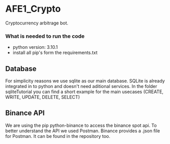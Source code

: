 # AFE1_Crypto

Cryptocurrency arbitrage bot.

### What is needed to run the code

- python version: 3.10.1
- install all pip's form the requirements.txt

## Database

For simplicity reasons we use sqlite as our main database. SQLite is already integrated in to python and doesn't need aditional services.
In the folder sqliteTutorial you can find a short example for the main usecases (CREATE, WRITE, UPDATE, DELETE, SELECT)

## Binance API

We are using the pip python-binance to access the binance spot api.
To better understand the API we used Postman. Binance provides a .json file for Postman. It can be found in the repository too.

